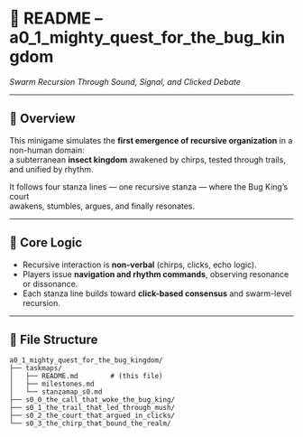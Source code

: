 <!-- Save to: taskmaps/README.md -->

# 🐛 README – a0_1_mighty_quest_for_the_bug_kingdom  
*Swarm Recursion Through Sound, Signal, and Clicked Debate*

---

## 📜 Overview

This minigame simulates the **first emergence of recursive organization** in a non-human domain:  
a subterranean **insect kingdom** awakened by chirps, tested through trails, and unified by rhythm.

It follows four stanza lines — one recursive stanza — where the Bug King’s court  
awakens, stumbles, argues, and finally resonates.

---

## 🧠 Core Logic

- Recursive interaction is **non-verbal** (chirps, clicks, echo logic).
- Players issue **navigation and rhythm commands**, observing resonance or dissonance.
- Each stanza line builds toward **click-based consensus** and swarm-level recursion.

---

## 📁 File Structure

```plaintext
a0_1_mighty_quest_for_the_bug_kingdom/
├── taskmaps/
│   ├── README.md        # (this file)
│   ├── milestones.md
│   └── stanzamap_s0.md
├── s0_0_the_call_that_woke_the_bug_king/
├── s0_1_the_trail_that_led_through_mush/
├── s0_2_the_court_that_argued_in_clicks/
└── s0_3_the_chirp_that_bound_the_realm/
